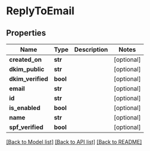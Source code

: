 # ReplyToEmail

## Properties
Name | Type | Description | Notes
------------ | ------------- | ------------- | -------------
**created_on** | **str** |  | [optional] 
**dkim_public** | **str** |  | [optional] 
**dkim_verified** | **bool** |  | [optional] 
**email** | **str** |  | [optional] 
**id** | **str** |  | [optional] 
**is_enabled** | **bool** |  | [optional] 
**name** | **str** |  | [optional] 
**spf_verified** | **bool** |  | [optional] 

[[Back to Model list]](../README.md#documentation-for-models) [[Back to API list]](../README.md#documentation-for-api-endpoints) [[Back to README]](../README.md)


